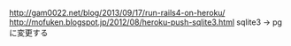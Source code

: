 http://gam0022.net/blog/2013/09/17/run-rails4-on-heroku/
http://mofuken.blogspot.jp/2012/08/heroku-push-sqlite3.html
sqlite3 -> pg に変更する

## 
